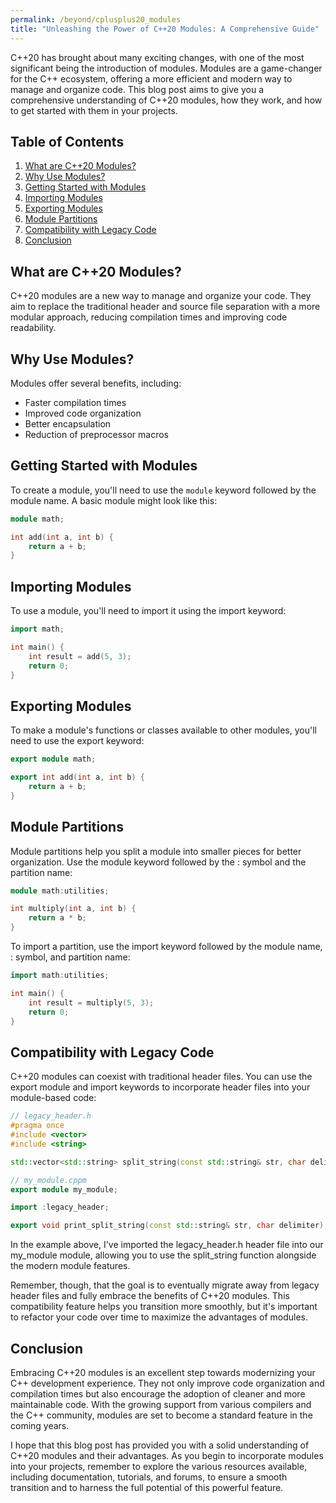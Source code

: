 ```yaml
---
permalink: /beyond/cplusplus20_modules
title: "Unleashing the Power of C++20 Modules: A Comprehensive Guide"
---
```



C++20 has brought about many exciting changes, with one of the most significant being the introduction of modules. Modules are a game-changer for the C++ ecosystem, offering a more efficient and modern way to manage and organize code. This blog post aims to give you a comprehensive understanding of C++20 modules, how they work, and how to get started with them in your projects.

## Table of Contents

1. [What are C++20 Modules?](#what-are-c20-modules)
2. [Why Use Modules?](#why-use-modules)
3. [Getting Started with Modules](#getting-started-with-modules)
4. [Importing Modules](#importing-modules)
5. [Exporting Modules](#exporting-modules)
6. [Module Partitions](#module-partitions)
7. [Compatibility with Legacy Code](#compatibility-with-legacy-code)
8. [Conclusion](#conclusion)

## What are C++20 Modules? <a name="what-are-c20-modules"></a>

C++20 modules are a new way to manage and organize your code. They aim to replace the traditional header and source file separation with a more modular approach, reducing compilation times and improving code readability.

## Why Use Modules? <a name="why-use-modules"></a>

Modules offer several benefits, including:

- Faster compilation times
- Improved code organization
- Better encapsulation
- Reduction of preprocessor macros

## Getting Started with Modules <a name="getting-started-with-modules"></a>

To create a module, you'll need to use the `module` keyword followed by the module name. A basic module might look like this:

```cpp
module math;

int add(int a, int b) {
    return a + b;
}
```


## Importing Modules <a name="importing-modules"></a>

To use a module, you'll need to import it using the import keyword:

```cpp
import math;

int main() {
    int result = add(5, 3);
    return 0;
}
```

## Exporting Modules <a name="exporting-modules"></a>
To make a module's functions or classes available to other modules, you'll need to use the export keyword:

```cpp
export module math;

export int add(int a, int b) {
    return a + b;
}
```

## Module Partitions <a name="module-partitions"></a>
Module partitions help you split a module into smaller pieces for better organization. Use the module keyword followed by the : symbol and the partition name:

```cpp
module math:utilities;

int multiply(int a, int b) {
    return a * b;
}
```

To import a partition, use the import keyword followed by the module name, : symbol, and partition name:
```cpp
import math:utilities;

int main() {
    int result = multiply(5, 3);
    return 0;
}

```

## Compatibility with Legacy Code <a name="compatibility-with-legacy-code"></a>
C++20 modules can coexist with traditional header files. You can use the export module and import keywords to incorporate header files into your module-based code:


```cpp
// legacy_header.h
#pragma once
#include <vector>
#include <string>

std::vector<std::string> split_string(const std::string& str, char delimiter);

// my_module.cppm
export module my_module;

import :legacy_header;

export void print_split_string(const std::string& str, char delimiter);

```

In the example above, I've imported the legacy_header.h header file into our my_module module, allowing you to use the split_string function alongside the modern module features.

Remember, though, that the goal is to eventually migrate away from legacy header files and fully embrace the benefits of C++20 modules. This compatibility feature helps you transition more smoothly, but it's important to refactor your code over time to maximize the advantages of modules.

## Conclusion <a name="conclusion"></a>

Embracing C++20 modules is an excellent step towards modernizing your C++ development experience. They not only improve code organization and compilation times but also encourage the adoption of cleaner and more maintainable code. With the growing support from various compilers and the C++ community, modules are set to become a standard feature in the coming years.

I hope that this blog post has provided you with a solid understanding of C++20 modules and their advantages. As you begin to incorporate modules into your projects, remember to explore the various resources available, including documentation, tutorials, and forums, to ensure a smooth transition and to harness the full potential of this powerful feature.

